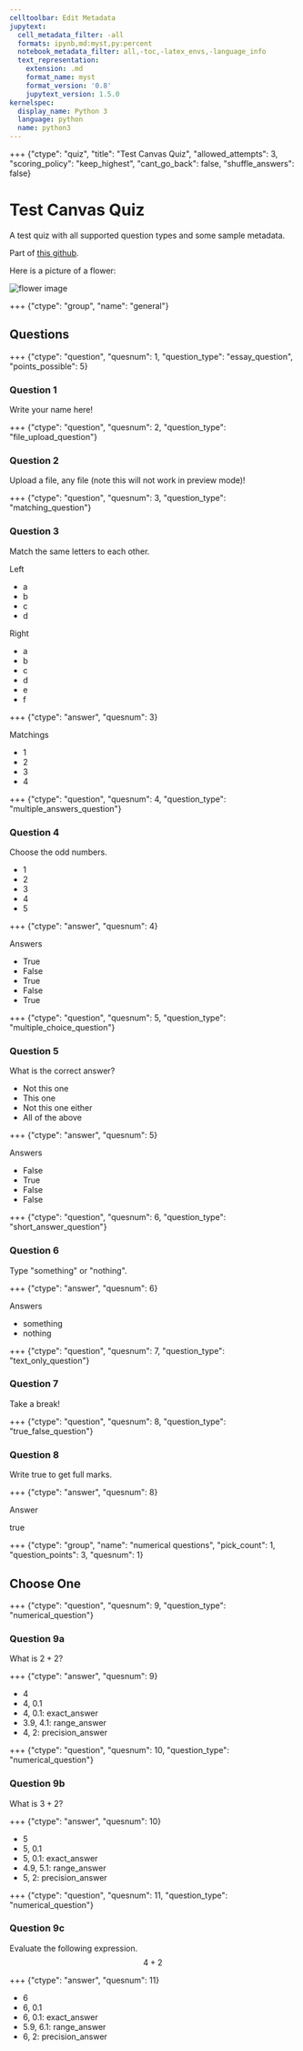 ```yaml
---
celltoolbar: Edit Metadata
jupytext:
  cell_metadata_filter: -all
  formats: ipynb,md:myst,py:percent
  notebook_metadata_filter: all,-toc,-latex_envs,-language_info
  text_representation:
    extension: .md
    format_name: myst
    format_version: '0.8'
    jupytext_version: 1.5.0
kernelspec:
  display_name: Python 3
  language: python
  name: python3
---
```


+++ {"ctype": "quiz", "title": "Test Canvas Quiz", "allowed_attempts": 3, "scoring_policy": "keep_highest", "cant_go_back": false, "shuffle_answers": false}

# Test Canvas Quiz
A test quiz with all supported question types and some sample metadata.

Part of [this github](https://github.com/hcolclou/myst2canvas).

Here is a picture of a flower:

![flower image](media/flower.jpg)

+++ {"ctype": "group", "name": "general"}

## Questions

+++ {"ctype": "question", "quesnum": 1, "question_type": "essay_question", "points_possible": 5}

### Question 1
Write your name here!

+++ {"ctype": "question", "quesnum": 2, "question_type": "file_upload_question"}

### Question 2
Upload a file, any file (note this will not work in preview mode)!

+++ {"ctype": "question", "quesnum": 3, "question_type": "matching_question"}

### Question 3
Match the same letters to each other.

Left

* a
* b
* c
* d

Right

* a
* b
* c
* d
* e
* f

+++ {"ctype": "answer", "quesnum": 3}

Matchings

* 1
* 2
* 3
* 4

+++ {"ctype": "question", "quesnum": 4, "question_type": "multiple_answers_question"}

### Question 4
Choose the odd numbers.

* 1
* 2
* 3
* 4
* 5

+++ {"ctype": "answer", "quesnum": 4}

Answers
* True
* False
* True
* False
* True

+++ {"ctype": "question", "quesnum": 5, "question_type": "multiple_choice_question"}

### Question 5
What is the correct answer?

* Not this one
* This one
* Not this one either
* All of the above

+++ {"ctype": "answer", "quesnum": 5}

Answers
* False
* True
* False
* False

+++ {"ctype": "question", "quesnum": 6, "question_type": "short_answer_question"}

### Question 6
Type "something" or "nothing".

+++ {"ctype": "answer", "quesnum": 6}

Answers
* something
* nothing

+++ {"ctype": "question", "quesnum": 7, "question_type": "text_only_question"}

### Question 7
Take a break!

+++ {"ctype": "question", "quesnum": 8, "question_type": "true_false_question"}

### Question 8
Write true to get full marks.

+++ {"ctype": "answer", "quesnum": 8}

Answer

true

+++ {"ctype": "group", "name": "numerical questions", "pick_count": 1, "question_points": 3, "quesnum": 1}

## Choose One

+++ {"ctype": "question", "quesnum": 9, "question_type": "numerical_question"}

### Question 9a
What is $2 + 2$?

+++ {"ctype": "answer", "quesnum": 9}

* 4
* 4, 0.1
* 4, 0.1: exact_answer
* 3.9, 4.1: range_answer
* 4, 2: precision_answer

+++ {"ctype": "question", "quesnum": 10, "question_type": "numerical_question"}

### Question 9b
What is $3 + 2$?

+++ {"ctype": "answer", "quesnum": 10}

* 5
* 5, 0.1
* 5, 0.1: exact_answer
* 4.9, 5.1: range_answer
* 5, 2: precision_answer

+++ {"ctype": "question", "quesnum": 11, "question_type": "numerical_question"}

### Question 9c
Evaluate the following expression. $$4 + 2$$

+++ {"ctype": "answer", "quesnum": 11}

* 6
* 6, 0.1
* 6, 0.1: exact_answer
* 5.9, 6.1: range_answer
* 6, 2: precision_answer

